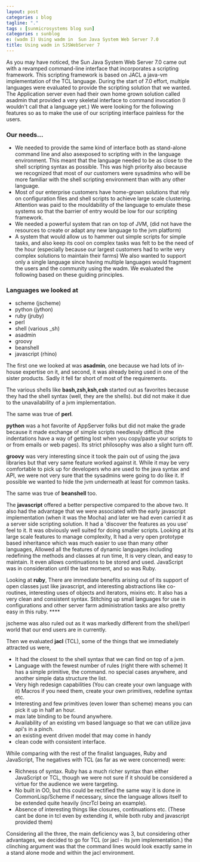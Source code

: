```yaml
---
layout: post
categories : blog
tagline: "."
tags : [sunmicrosystems blog sun]
categories : sunblog
e: (wadm I) Using wadm in  Sun Java System Web Server 7.0
title: Using wadm in SJSWebServer 7
---
```


As you may have noticed, the Sun Java System Web Server 7.0 came out with a revamped command-line interface that incorporates a scripting
framework.
This scripting framework is based on JACL a java-vm implementation of the TCL language. During the start of 7.0 effort, multiple
languages were evaluated to provide the scripting solution that we wanted. The Application server even had their own home grown
solution called asadmin that provided a very skeletal interface to command invocation (I wouldn't call that a language yet.)
We were looking for the following features so as to make the use of our scripting interface painless for the users.

### Our needs...

* We needed to provide the same kind of interface both as stand-alone command line and also asexposed to scripting with in the language environment. This meant that the language needed to be as close to the shell scripting syntax as possible. This was high priority also because we recognized that most of our customers were sysadmins who will be more familiar with the shell scripting environment than with any other language.
* Most of our enterprise customers have home-grown solutions that rely on configuration files and shell scripts to achieve large scale clustering. Attention was paid to the mouldability of the language to emulate these systems so that the barrier of entry would be low for our scripting framework.
* We needed a powerful system that ran on top of JVM, (did not have the resources to create or adapt any new language to the jvm platform)
* A system that would allow us to hammer out simple scripts for simple tasks, and also keep its cool on complex tasks was felt to be the need of the hour (especially because our largest customers had to write very complex solutions to maintain their farms) We also wanted to support only a single language since having multiple languages would fragment the users and the community using the wadm. We evaluated the following based on these guiding principles.

### Languages we looked at

* scheme (jscheme)
* python (jython)
* ruby (jruby)
* perl
* shell (various _sh)
* asadmin
* groovy
* beanshell
* javascript (rhino)

The first one we looked at was **asadmin**, one because we had lots of in-house expertise on it, and second, it was already being used in
one of the sister products. Sadly it fell far short of most of the requirements.

The various shells like **bash,zsh,ksh,csh** started out as favorites because they had the shell syntax (well, they are the shells). but did not
make it due to the unavailability of a jvm implementation.

The same was true of **perl**.

**python** was a hot favorite of AppServer folks but did not make the grade because it made exchange of simple scripts needlessly difficult
(the indentations have a way of getting lost when you copy/paste your scripts to or from emails or web pages). Its strict philosophy was
also a slight turn off.

**groovy** was very interesting since it took the pain out of using the java libraries but that very same feature worked against it. While it may
be very comfortable to pick up for developers who are used to the java syntax and API, we were not very sure that the sysadmins were
going to do like it. If possible we wanted to hide the jvm underneath at least for common tasks.

The same was true of **beanshell** too.

The **javascript** offered a better perspective compared to the above two. It also had the advantage that we were associated with the
early javascript implementation (when it was the Mocha) and later we had even carried it as a server side scripting solution. It had a
'discover the features as you use' feel to it. It was obviously well suited for doing smaller scripts. Looking at its large scale features to
manage complexity,
 It had a very open prototype based inheritance which was much easier to use than many other languages, Allowed
all the features of dynamic languages including redefining the methods and classes at run time, It is very clean, and easy to maintain.
 It even allows continuations to be stored and used. JavaScript was in consideration until the last moment, and so was Ruby.

Looking at **ruby**, There are immediate benefits arising out of its support of open classes just like javascript, and interesting abstractions
like co-routines, interesting uses of objects and iterators, mixins etc.
 It also has a very clean and consistent syntax. Stitching up small languages for use in configurations and other server farm administration
tasks are also pretty easy in this ruby. ****

jscheme was also ruled out as it was markedly different from the shell/perl world that our end users are in currently.

Then we evaluated **jacl** (TCL), some of the things that we immediately attracted us were,

* It had the closest to the shell syntax that we can find on top of a jvm.
* Language with the fewest number of rules (right there with scheme) It has a simple primitive, the command. no special cases anywhere, and another simple data structure the list.
* Very high redesign capabilities (You can create your own language with it) Macros if you need them, create your own primitives, redefine syntax etc.
* Interesting and few primitives (even lower than scheme) means you can pick it up in half an hour.
* max late binding to be found anywhere.
* Availability of an existing vm based language so that we can utilize java api's in a pinch.
* an existing event driven model that may come in handy
* clean code with consistent interface.

While comparing with the rest of the finalist languages, Ruby and JavaScript, The negatives with TCL (as far as we were concerned) were:

* Richness of syntax.
Ruby has a much richer syntax than either JavaScript or TCL, though we were not sure if it should be considered a virtue for the audience we were targeting.
* No built in OO, but this could be rectified the same way it is done in CommonLisp/Scheme if necessary, since the language allows itself to be extended quite heavily (incrTcl being an example).
* Absence of interesting things like closures, continuations etc. (These cant be done in tcl even by extending it, while both ruby and javascript provided them)

Considering all the three, the main deficiency was 3, but considering other advantages, we decided to go for TCL
(or jacl - its jvm implementation.) the clinching argument was that the command lines would look exactly same in a stand alone
mode and within the jacl environment.
